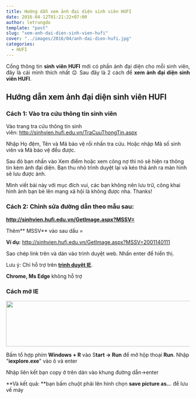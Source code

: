 ```yaml
---
title: Hướng dẫn xem ảnh đại diện sinh viên HUFI
date: 2016-04-12T01:21:22+07:00
author: letrungdo
template: "post"
slug: "xem-anh-dai-dien-sinh-vien-hufi"
cover: "../images/2016/04/anh-dai-dien-hufi.jpg"
categories:
  - HUFI
---
```

<p style="text-align: justify;">
  Cổng thông tin <strong>sinh viên HUFI</strong> mới có phần ảnh đại diện cho mỗi sinh viên, đây là cái mình thích nhất 😉 Sau đây là 2 cách để <strong>xem ảnh đại diện sinh viên HUFI</strong>.
</p>

<h2 style="text-align: justify;">
  Hướng dẫn xem ảnh đại diện sinh viên HUFI
</h2>

### Cách 1: Vào tra cứu thông tin sinh viên

Vào trang tra cứu thông tin sinh viên: <a href="http://sinhvien.hufi.edu.vn/TraCuuThongTin.aspx" target="_blank" rel="noopener">http://sinhvien.hufi.edu.vn/TraCuuThongTin.aspx</a>

Nhập Họ đệm, Tên và Mã bảo vệ rồi nhấn tra cứu. Hoặc nhập Mã số sinh viên và Mã bảo vệ đểu được.

Sau đó bạn nhấn vào Xem điểm hoặc xem công nợ thì nó sẽ hiện ra thông tin kèm ảnh đại diện. Bạn thu nhỏ trình duyệt lại và kéo thả ảnh ra màn hình sẽ lưu được ảnh.

Mình viết bài này với mục đích vui, các bạn không nên lưu trữ, công khai hình ảnh bạn bè lên mạng xã hội là không được nha. Thanks!

### Cách 2: Chỉnh sửa đường dẫn theo mẫu sau:

**http://sinhvien.hufi.edu.vn/GetImage.aspx?MSSV=**

Thêm** MSSV** vào sau dấu =

**Ví dụ:** http://sinhvien.hufi.edu.vn/GetImage.aspx?MSSV=2001140111

Sao chép link trên và dán vào trình duyệt web. Nhấn enter để hiển thị.

Lưu ý: Chỉ hỗ trợ trên **<a href="https://en.wikipedia.org/wiki/Internet_Explorer" target="_blank" rel="noopener">trình duyệt IE</a>**.

 **Chrome, Ms Edge** không hỗ trợ

### Cách mở IE

<img class="aligncenter size-full wp-image-2048" src="/media/2016/04/xem-anh-dai-dien-sinh-vien-hufi.png" alt="" width="840" height="125" srcset="/media/2016/04/xem-anh-dai-dien-sinh-vien-hufi.png 840w, /media/2016/04/xem-anh-dai-dien-sinh-vien-hufi-768x114.png 768w" sizes="(max-width: 840px) 100vw, 840px" /> 

Bấm tổ hợp phím **Windows + R** vào S**tart -> Run** để mở hộp thoại **Run**. Nhập "**iexplore.exe**" vào ô và enter

Nhập liên kết bạn copy ở trên dán vào khung đường dẫn->enter

**Và kết quả: **bạn bấm chuột phải lên hình chọn **save picture as..**. để lưu về máy
